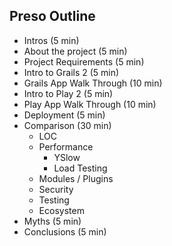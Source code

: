 Preso Outline
-------------

* Intros (5 min)
* About the project (5 min)
* Project Requirements (5 min)
* Intro to Grails 2 (5 min)
* Grails App Walk Through (10 min)
* Intro to Play 2 (5 min)
* Play App Walk Through (10 min)
* Deployment (5 min)
* Comparison (30 min)
  * LOC
  * Performance
    * YSlow
    * Load Testing
  * Modules / Plugins
  * Security
  * Testing
  * Ecosystem
* Myths (5 min)
* Conclusions (5 min)
